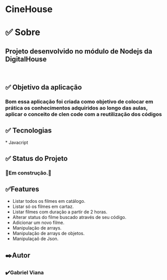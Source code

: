 # CineHouse

<h1>✅ Sobre</h1>

<h2>Projeto desenvolvido no módulo de Nodejs da DigitalHouse</h2> <br>

<h2> ✅ Objetivo da aplicação</h2> 
<h3> Bom essa aplicação foi criada como objetivo de colocar em prática os conhecimentos adquiridos ao longo das aulas, aplicar o conceito de clen code com a reutilização dos códigos<h3>

<h2>✅ Tecnologias</h2> 
* Javacript 

<h2>✅ Status do Projeto</h2>
<h3>🚧Em construção.🚧</h3>

<h2>✅Features</h2>
<ul>
<li> Listar todos os filmes em catálogo.</li>
<li> Listar só os filmes em cartaz.</li>
<li> Listar filmes com duração a partir de 2 horas.</li> 
<li> Alterar status do filme buscado através de seu código.</li>
<li> Adicionar um novo filme.</li>
<li> Manipulação de arrays.</li>
<li> Manipulação de arrays de objetos.</li>
<li>Manipulaçaõ de Json.</li>
</ul>

<h2>✒️Autor</h2>
<h3>✔️Gabriel Viana</h3>